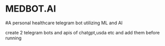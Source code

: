 # MEDBOT.AI
#A personal healthcare telegram bot utilizing ML and AI 

create 2 telegram bots and apis of chatgpt,usda etc and add them before running
